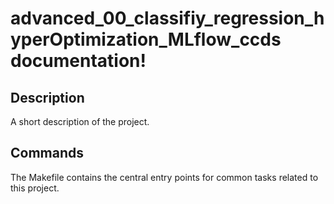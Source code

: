 # advanced_00_classifiy_regression_hyperOptimization_MLflow_ccds documentation!

## Description

A short description of the project.

## Commands

The Makefile contains the central entry points for common tasks related to this project.

